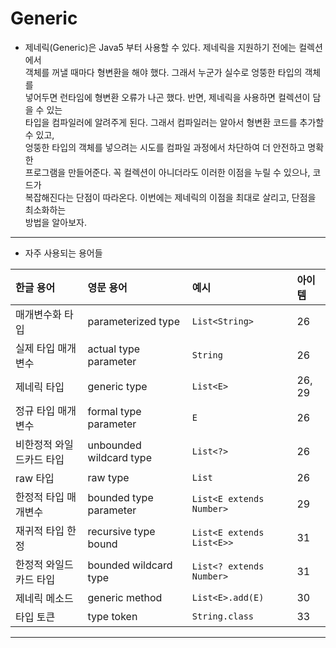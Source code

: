 # Generic

- 제네릭(Generic)은 Java5 부터 사용할 수 있다. 제네릭을 지원하기 전에는 컬렉션에서  
  객체를 꺼낼 때마다 형변환을 해야 했다. 그래서 누군가 실수로 엉뚱한 타입의 객체를  
  넣어두면 런타임에 형변환 오류가 나곤 했다. 반면, 제네릭을 사용하면 컬렉션이 담을 수 있는  
  타입을 컴파일러에 알려주게 된다. 그래서 컴파일러는 알아서 형변환 코드를 추가할 수 있고,  
  엉뚱한 타입의 객체를 넣으려는 시도를 컴파일 과정에서 차단하여 더 안전하고 명확한  
  프로그램을 만들어준다. 꼭 컬렉션이 아니더라도 이러한 이점을 누릴 수 있으나, 코드가  
  복잡해진다는 단점이 따라온다. 이번에는 제네릭의 이점을 최대로 살리고, 단점을 최소화하는  
  방법을 알아보자.

---

- 자주 사용되는 용어들

| 한글 용어                | 영문 용어               | 예시                      | 아이템 |
| :----------------------- | :---------------------- | :------------------------ | :----- |
| 매개변수화 타입          | parameterized type      | `List<String>`            | 26     |
| 실제 타입 매개변수       | actual type parameter   | `String`                  | 26     |
| 제네릭 타입              | generic type            | `List<E>`                 | 26, 29 |
| 정규 타입 매개변수       | formal type parameter   | `E`                       | 26     |
| 비한정적 와일드카드 타입 | unbounded wildcard type | `List<?>`                 | 26     |
| raw 타입                 | raw type                | `List`                    | 26     |
| 한정적 타입 매개변수     | bounded type parameter  | `List<E extends Number>`  | 29     |
| 재귀적 타입 한정         | recursive type bound    | `List<E extends List<E>>` | 31     |
| 한정적 와일드카드 타입   | bounded wildcard type   | `List<? extends Number>`  | 31     |
| 제네릭 메소드            | generic method          | `List<E>.add(E)`          | 30     |
| 타입 토큰                | type token              | `String.class`            | 33     |

---
